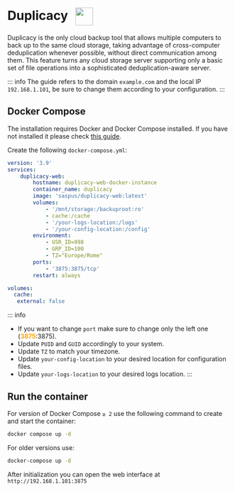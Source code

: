 # Duplicacy <img src="/duplicacy-icon.png" width="40" height="40" style="display:inline-block; vertical-align: middle; margin-left:10px;">


Duplicacy is the only cloud backup tool that allows multiple computers to back up to the same cloud storage, taking advantage of cross-computer deduplication whenever possible, without direct communication among them. This feature turns any cloud storage server supporting only a basic set of file operations into a sophisticated deduplication-aware server.

::: info
The guide refers to the domain <code>example.com</code> and the local IP <code>192.168.1.101</code>, be sure to change them according to your configuration.
:::

## Docker Compose
The installation requires Docker and Docker Compose installed. If you have not installed it please check [this guide](../docker.md).

Create the following <code>docker-compose.yml</code>:
```yml
version: '3.9'
services:
    duplicacy-web:
        hostname: duplicacy-web-docker-instance
        container_name: duplicacy
        image: 'saspus/duplicacy-web:latest'
        volumes:
            - '/mnt/storage:/backuproot:ro'
            - cache:/cache
            - '/your-logs-location:/logs'
            - '/your-config-location:/config'
        environment:
            - USR_ID=998
            - GRP_ID=100
            - TZ="Europe/Rome"
        ports:
            - '3875:3875/tcp'
        restart: always

volumes:
  cache:
   external: false
```

::: info
* If you want to change <code>port</code> make sure to change only the left one (<span style="color:orange"><strong>3875</strong></span>:3875).
* Update <code>PUID</code> and <code>GUID</code> accordingly to your system.
* Update <code>TZ</code> to match your timezone.
* Update <code>your-config-location</code> to your desired location for configuration files.
* Update <code>your-logs-location</code> to your desired logs location.
:::

## Run the container

For version of Docker Compose <code>≥ 2</code> use the following command to create and start the container:
```bash
docker compose up -d
```
For older versions use:
```bash
docker-compose up -d
```

After initialization you can open the web interface at <code>ht<span>tp://</span>192.168.1.101:3875</code>